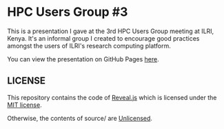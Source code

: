 # HPC Users Group #3

This is a presentation I gave at the 3rd HPC Users Group meeting at ILRI, Kenya.
It's an informal group I created to encourage good practices amongst the users
of ILRI's research computing platform.

You can view the presentation on GitHub Pages [here](http://alanorth.github.io/hpc-users-group3).

## LICENSE

This repository contains the code of [Reveal.js](https://github.com/hakimel/reveal.js)
which is licensed under the [MIT license](https://github.com/hakimel/reveal.js/blob/master/LICENSE).

Otherwise, the contents of source/ are [Unlicensed](http://unlicense.org/UNLICENSE).
